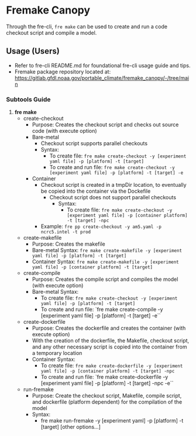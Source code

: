 # **Fremake Canopy**

Through the fre-cli, `fre make` can be used to create and run a code checkout script and compile a model.

## **Usage (Users)**

* Refer to fre-cli README.md for foundational fre-cli usage guide and tips.
* Fremake package repository located at: https://gitlab.gfdl.noaa.gov/portable_climate/fremake_canopy/-/tree/main

### **Subtools Guide**

1)  **fre make**
    - create-checkout
        - Purpose: Creates the checkout script and checks out source code (with execute option)
        - Bare-metal
            - Checkout script supports parallel checkouts
            - Syntax: 
                - To create file: `fre make create-checkout -y [experiment yaml file] -p [platform] -t [target]`
                - To create and run file: `fre make create-checkout -y [experiment yaml file] -p [platform] -t [target] -e`
        - Container
            - Checkout script is created in a tmpDir location, to eventually be copied into the container via the Dockefile
                - Checkout script does not support parallel checkouts
                    - Syntax:
                        - To create file: `fre make create-checkout -y [experiment yaml file] -p [container platform] -t [target] -npc`
            - Example: `fre pp create-checkout -y am5.yaml -p ncrc5.intel -t prod`
    - create-makefile
        - Purpose: Creates the makefile
        - Bare-metal Syntax: `fre make create-makefile -y [experiment yaml file] -p [platform] -t [target]`
        - Container Syntax: `fre make create-makefile -y [experiment yaml file] -p [container platform] -t [target]`
    - create-compile
        - Purpose: Creates the compile script and compiles the model (with execute option)
        - Bare-metal Syntax:
            - To create file: `fre make create-checkout -y [experiment yaml file] -p [platform] -t [target]`
            - To create and run file: `fre make create-compile -y [experiment yaml file] -p [platform] -t [target] -e``
    - create-dockerfile
        - Purpose: Creates the dockerfile and creates the container (with execute option)
        - With the creation of the dockerfile, the Makefile, checkout script, and any other necessary script is copied into the container from a temporary location
        - Container Syntax:
            - To create file: `fre make create-dockerfile -y [experiment yaml file] -p [container platform] -t [target] -npc`
            - To create and run file: `fre make create-dockerfile -y [experiment yaml file] -p [platform] -t [target] -npc -e``
    - run-fremake
        - Purpose: Create the checkout script, Makefile, compile script, and dockerfile (platform dependent) for the compilation of the model
        - Syntax:
            - fre make run-fremake -y [experiment yaml] -p [platform] -t [target] [other options...]

